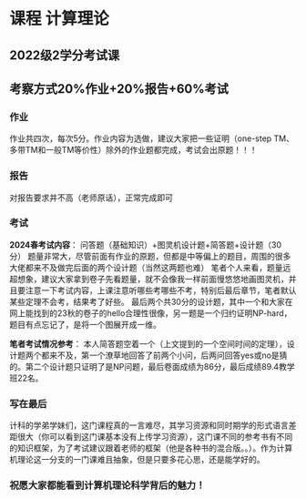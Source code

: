 # 课程 计算理论

## 2022级2学分考试课

## 考察方式20%作业+20%报告+60%考试

### 作业
作业共四次，每次5分。作业内容为选做，建议大家把一些证明（one-step TM、多带TM和一般TM等价性）除外的作业题都完成，考试会出原题！！！

### 报告
对报告要求并不高（老师原话），正常完成即可

### 考试

**2024春考试内容**： 问答题（基础知识）+图灵机设计题+简答题+设计题（30分）
题量非常大，尽管前面有作业的原题，但都是中等偏上的题目，周围的很多大佬都来不及做完后面的两个设计题（当然这两题也难）
笔者个人来看，题量远超想象，建议大家拿到卷子先看题量，就不会像我一样前面慢悠悠地画图灵机，并且要注意一下考试内容，上课注意听哪些考哪些不考，特别后最后章节，笔者默认某些定理不会考，结果考了好些。
最后两个共30分的设计题，其中一个和大家在网上能找到的23秋的卷子的hello合理性很像，另一题是一个归约证明NP-hard，题目有点忘记了，是将一个图展开成一维。

**笔者考试情况参考**： 本人简答题空着一个（上文提到的一个空间时间的定理），设计题两个都来不及，第一个潦草地回答了前两个小问，后两问回答yes或no是猜的。第二个设计题只证明了是NP问题，最后卷面成绩为86分，最后成绩89.4教学班22名。

### 写在最后

计科的学弟学妹们，这门课程真的一言难尽，其学习资源和同时期学的形式语言差距很大（你可以看到这门课基本没有上传学习资源），这门课不同的参考书有不同的知识框架，为了考试建议跟着老师的框架（他是各种书的混合版。。）。作为计算机理论这一分支的一门课难且抽象，但是只要多花心思，还是能学好的。

### 祝愿大家都能看到计算机理论科学背后的魅力！

